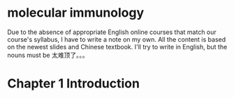 # molecular immunology

Due to the absence of appropriate English online courses that match our course's syllabus, I have to write a note on my own. All the content is based on the newest slides and Chinese textbook. I'll try to write in English, but the nouns must be 太难顶了。。。

# Chapter 1 Introduction

